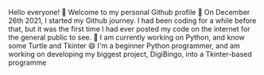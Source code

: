 Hello everyone! 👋 Welcome to my personal Github profile
🎇 On December 26th 2021, I started my Github journey. I had been coding for a while before that, but it was the first time I had ever posted my code on the internet for the general public to see.
🔭 I am currently working on Python, and know some Turtle and Tkinter
😄 I'm a beginner Python programmer, and am working on developing my biggest project, DigiBingo, into a Tkinter-based programme
<!---
ShashCode2348/ShashCode2348 is a ✨ special ✨ repository because its `README.md` (this file) appears on your GitHub profile.
You can click the Preview link to take a look at your changes.
--->

